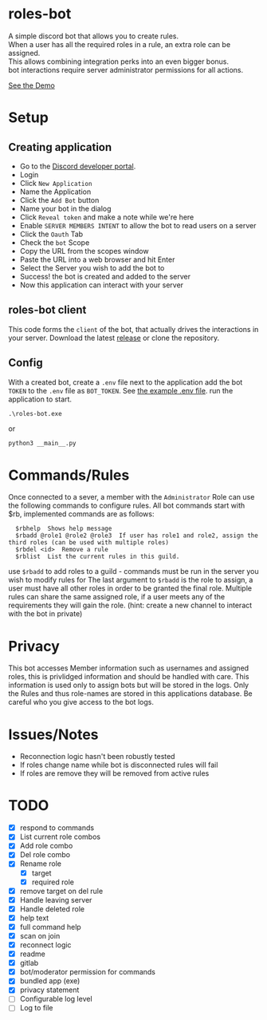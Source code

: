roles-bot
=========

A simple discord bot that allows you to create rules.  
When a user has all the required roles in a rule, an extra role can be assigned.  
This allows combining integration perks into an even bigger bonus.  
bot interactions require server administrator permissions for all actions.

[See the Demo](demo.mp4)

# Setup
## Creating application
- Go to the [Discord developer portal](https://discord.com/developers/applications).
- Login
- Click `New Application`
- Name the Application
- Click the `Add Bot` button
- Name your bot in the dialog
- Click `Reveal token` and make a note while we're here
- Enable `SERVER MEMBERS INTENT` to allow the bot to read users on a server
- Click the `Oauth` Tab
- Check the `bot` Scope
- Copy the URL from the scopes window
- Paste the URL into a web browser and hit Enter
- Select the Server you wish to add the bot to
- Success! the bot is created and added to the server
- Now this application can interact with your server

## roles-bot client
This code forms the `client` of the bot, that actually drives the interactions in your server.
Download the latest [release](https://github.com/ashnasbot/roles-bot/releases) or clone the repository.

## Config
With a created bot, create a `.env` file next to the application add the bot `TOKEN` to the `.env` file as `BOT_TOKEN`.
See [the example .env file](.env).
run the application to start.
```
.\roles-bot.exe
```
or
```bash
python3 __main__.py
```

# Commands/Rules
Once connected to a sever, a member with the `Administrator` Role can use the following commands to configure rules.
All bot commands start with $rb, implemented commands are as follows:
```
  $rbhelp  Shows help message
  $rbadd @role1 @role2 @role3  If user has role1 and role2, assign the third roles (can be used with multiple roles)
  $rbdel <id>  Remove a rule
  $rblist  List the current rules in this guild.
```
use `$rbadd` to add roles to a guild - commands must be run in the server you wish to modify rules for
The last argument to `$rbadd` is the role to assign, a user must have all other roles in order to be granted the final role.
Multiple rules can share the same assigned role, if a user meets any of the requirements they will gain the role.
(hint: create a new channel to interact with the bot in private)

# Privacy
This bot accesses Member information such as usernames and assigned roles, this is privlidged information and should be handled with care.
This information is used only to assign bots but will be stored in the logs.
Only the Rules and thus role-names are stored in this applications database.
Be careful who you give access to the bot logs.

# Issues/Notes
- Reconnection logic hasn't been robustly tested
- If roles change name while bot is disconnected rules will fail
- If roles are remove they will be removed from active rules

# TODO
- [x] respond to commands
- [x] List current role combos
- [x] Add role combo
- [x] Del role combo
- [x] Rename role
    - [x] target
    - [x] required role
- [x] remove target on del rule
- [x] Handle leaving server
- [x] Handle deleted role
- [x] help text
- [x] full command help
- [x] scan on join
- [x] reconnect logic
- [x] readme
- [x] gitlab
- [x] bot/moderator permission for commands
- [x] bundled app (exe)
- [x] privacy statement
- [ ] Configurable log level
- [ ] Log to file
